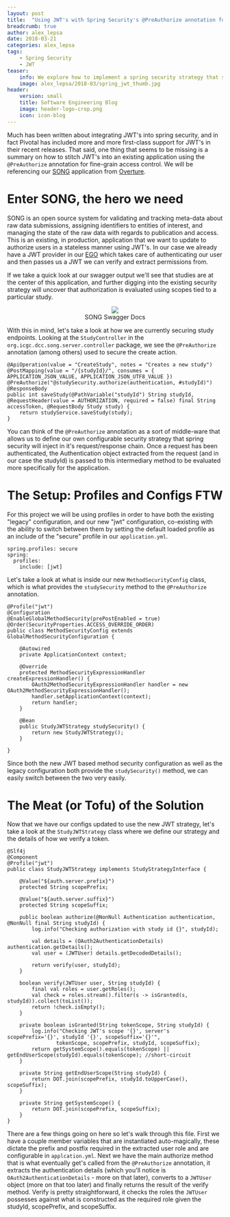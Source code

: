 ```yaml
---
layout: post
title:  "Using JWT's with Spring Security's @PreAuthorize annotation for method specific security"
breadcrumb: true
author: alex_lepsa
date: 2018-03-21
categories: alex_lepsa
tags:
    - Spring Security
    - JWT
teaser:
    info: We explore how to implement a spring security strategy that statelessly authorizes a user using via JWT, allowing for method level permissions using the @PreAuthorize annotation.
    image: alex_lepsa/2018-03/spring_jwt_thumb.jpg
header:
    version: small
    title: Software Engineering Blog
    image: header-logo-crop.png
    icon: icon-blog
---
```


Much has been written about integrating JWT's into spring security, and in fact Pivotal has included more and more first-class support for JWT's in their recent releases. That said, one thing that seems to be missing is a summary on how to stitch JWT's into an existing application using the `@PreAuthorize` annotation for fine-grain access control. We will be referencing our [SONG](https://www.overture.bio/song) application from [Overture](https://www.overture.bio/).

# Enter SONG, the hero we need #

SONG is an open source system for validating and tracking meta-data about raw data submissions, assigning identifiers to entities of interest, and managing the state of the raw data with regards to publication and access. This is an existing, in production, application that we want to update to authorize users in a stateless manner using JWT's. In our case we already have a JWT provider in our [EGO](https://github.com/overture-stack/ego) which takes care of authenticating our user and then passes us a JWT we can verify and extract permissions from.

If we take a quick look at our swagger output we'll see that studies are at the center of this application, and further digging into the existing security strategy will uncover that authorization is evaluated using scopes tied to a particular study.

<center>
  <figure>
      <img src="{{site.urlimg}}alex_lepsa/2018-03/swagger-ui.png"/>  
      <figcaption>SONG Swagger Docs</figcaption>
  </figure>
</center>

With this in mind, let's take a look at how we are currently securing study endpoints. Looking at the `StudyController` in the  `org.icgc.dcc.song.server.controller` package, we see the `@PreAuthorize` annotation (among others) used to secure the create action.

```
@ApiOperation(value = "CreateStudy", notes = "Creates a new study")
@PostMapping(value = "/{studyId}/", consumes = { APPLICATION_JSON_VALUE, APPLICATION_JSON_UTF8_VALUE })
@PreAuthorize("@studySecurity.authorize(authentication, #studyId)")
@ResponseBody
public int saveStudy(@PathVariable("studyId") String studyId, @RequestHeader(value = AUTHORIZATION, required = false) final String accessToken, @RequestBody Study study) {
    return studyService.saveStudy(study);
}
```

You can think of the `@PreAuthorize` annotation as a sort of middle-ware that allows us to define our own configurable security strategy that spring security will inject in it's request/response chain. Once a request has been authenticated, the Authentication object extracted from the request (and in our case the studyId) is passed to this intermediary method to be evaluated more specifically for the application.

# The Setup: Profiles and Configs FTW #

For this project we will be using profiles in order to have both the existing "legacy" configuration, and our new "jwt" configuration, co-existing with the ability to switch between them by setting the default loaded profile as an include of the "secure" profile in our `application.yml`.

```
spring.profiles: secure
spring:
  profiles:
    include: [jwt]
```

Let's take a look at what is inside our new `MethodSecurityConfig` class, which is what provides the `studySecurity` method to the `@PreAuthorize` annotation.


```
@Profile("jwt")
@Configuration
@EnableGlobalMethodSecurity(prePostEnabled = true)
@Order(SecurityProperties.ACCESS_OVERRIDE_ORDER)
public class MethodSecurityConfig extends GlobalMethodSecurityConfiguration {

    @Autowired
    private ApplicationContext context;

    @Override
    protected MethodSecurityExpressionHandler createExpressionHandler() {
        OAuth2MethodSecurityExpressionHandler handler = new OAuth2MethodSecurityExpressionHandler();
        handler.setApplicationContext(context);
        return handler;
    }

    @Bean
    public StudyJWTStrategy studySecurity() {
        return new StudyJWTStrategy();
    }

}
```

Since both the new JWT based method security configuration as well as the legacy configuration both provide the `studySecurity()` method, we can easily switch between the two very easily.

# The Meat (or Tofu) of the Solution #

Now that we have our configs updated to use the new JWT strategy, let's take a look at the `StudyJWTStrategy` class where we define our strategy and the details of how we verify a token.

```
@Slf4j
@Component
@Profile("jwt")
public class StudyJWTStrategy implements StudyStrategyInterface {

    @Value("${auth.server.prefix}")
    protected String scopePrefix;

    @Value("${auth.server.suffix}")
    protected String scopeSuffix;

    public boolean authorize(@NonNull Authentication authentication, @NonNull final String studyId) {
        log.info("Checking authorization with study id {}", studyId);

        val details = (OAuth2AuthenticationDetails) authentication.getDetails();
        val user = (JWTUser) details.getDecodedDetails();

        return verify(user, studyId);
    }

    boolean verify(JWTUser user, String studyId) {
        final val roles = user.getRoles();
        val check = roles.stream().filter(s -> isGranted(s, studyId)).collect(toList());
        return !check.isEmpty();
    }

    private boolean isGranted(String tokenScope, String studyId) {
        log.info("Checking JWT's scope '{}', server's scopePrefix='{}', studyId '{}', scopeSuffix='{}'",
                tokenScope, scopePrefix, studyId, scopeSuffix);
        return getSystemScope().equals(tokenScope) || getEndUserScope(studyId).equals(tokenScope); //short-circuit
    }

    private String getEndUserScope(String studyId) {
        return DOT.join(scopePrefix, studyId.toUpperCase(), scopeSuffix);
    }

    private String getSystemScope() {
        return DOT.join(scopePrefix, scopeSuffix);
    }
}
```

There are a few things going on here so let's walk through this file. First we have a couple member variables that are instantiated auto-magically, these dictate the prefix and postfix required in the extracted user role and are configurable in `applcation.yml`. Next we have the main authorize method that is what eventually get's called from the `@PreAuthorize` annotation, it extracts the authentication details (which you'll notice is `OAuth2AuthenticationDetails` - more on that later), converts to a `JWTUser` object (more on that too later) and finally returns the result of the verify method. Verify is pretty straightforward, it checks the roles the `JWTUser` possesses against what is constructed as the required role given the studyId, scopePrefix, and scopeSuffix.
